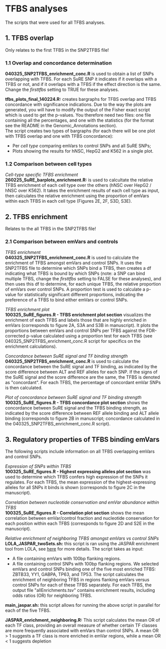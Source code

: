 # TFBS analyses
The scripts that were used for all TFBS analyses.

## 1. TFBS overlap
Only relates to the first TFBS in the SNP2TFBS file!

### 1.1 Overlap and concordance determination
**040325_SNP2TFBS_enrichment_conc.R** is used to obtain a list of SNPs overlapping with TFBS. For each SuRE SNP it indicates if it overlaps with a TFBS or not, and if it overlaps with a TFBS if the effect direction is the same. Change the _firsttfbs_ setting to TRUE for these analyses.

**tfbs_plots_final_140224.R:** creates bargraphs for TFBS overlap and TFBS concordance with significance indications. Due to the way the plots are generated, you will have to modify the output of the Fisher exact script which is used to get the p-values. You therefore need two files: one file containing all the percentages, and one with the statistics (for the format see the README in the Genomic_Annotations section). \
The script creates two types of bargraphs (for each there will be one plot with TFBS overlap and one with TFBS concordance):
- Per _cell type_ comparing emVars to control SNPs and all SuRE SNPs;
- Plots showing the results for hNSC, HepG2 and K562 in a single plot.

### 1.2 Comparison between cell types
*Cell-type specific TFBS enrichment*  
**260225_SuRE_barplots_enrichment.R:** is used to calcultate the relative TFBS enrichment of each cell type over the others (hNSC over HepG2 / hNSC over K562). It takes the enrichment results of each cell type as input, then calculates the relative enrichment using the proportion of emVars within each TFBS in each cell type (Figures 2E, 2F, S3D, S3E). 


## 2. TFBS enrichment 
Relates to the all TFBS in the SNP2TFBS file!

### 2.1 Comparison between emVars and controls
*TFBS enrichment*  
**040325_SNP2TFBS_enrichment_conc.R** is used to calculate the enrichment of TFBS amongst emVars and control SNPs. It uses the SNP2TFBS file to determine which SNPs bind a TFBS, then creates a df indicating what TFBS is bound by which SNPs (note: a SNP can bind multiple TFBS, change the _firsttfbs_ setting to FALSE for these analyses), and then uses this df to determine, for each unique TFBS, the relative proportion of emVars over control SNPs. A proportion test is used to calculate a p-value for statistically significant different proportions, indicating the preference of a TFBS to bind either emVars or control SNPs. 

*TFBS enrichment plot*  
**100325_SuRE_figures.R - TFBS enrichment plot section** visualizes the enrichment of each TFBS and labels those that are highly enriched in emVars (corresponds to figure 2A, S3A and S3B in manuscript). It plots the proportions between emVars and control SNPs per TFBS against the FDR-corrected p-value calculated using a proportion test for each TFBS (see 040325_SNP2TFBS_enrichment_conc.R script for specifics on the enrichment calculations).

*Concordance between SuRE signal and TF binding strength*    
**040325_SNP2TFBS_enrichment_conc.R** is used to calculate the concordance between the SuRE signal and TF binding, as indicated by the score difference between ALT and REF alleles for each SNP. If the signs of the SuRE signal and the score difference are the same, the TFBS is denoted as "concordant". For each TFBS, the percentage of concordant emVar SNPs is then calculated.

*Plot of concordance between SuRE signal and TF binding strength*  
**100325_SuRE_figures.R - TFBS concordance plot section** shows the concordance between SuRE signal and the TFBS binding strength, as indicated by the score difference between REF allele binding and ALT allele binding (corresponds to figure 2B in manuscript; concordance calculated in the 040325_SNP2TFBS_enrichment_conc.R script). 


## 3. Regulatory properties of TFBS binding emVars 
The following scripts include information on all TFBS overlapping emVars and control SNPs.

*Expression of SNPs within TFBS*   
**100325_SuRE_figures.R - Highest expressing alleles plot section** was used to determine which TFBS confers high expression of the SNPs it regulates. For each TFBS, the mean expression of the highest-expressing alleles for all SNPs it binds is shown (corresponds to figure 2C in the manuscript). 

*Correlation between nucleotide conservation and emVar abundance within TFBS*   
**100325_SuRE_figures.R - Correlation plot section** shows the mean correlation between emVar/control fraction and nucleotide conservation for each position within each TFBS (corresponds to figure 2D and S2E in the manuscript).

*Relative enrichment of neighboring TFBS amongst emVars vs control SNPs*  
**LOLA_JASPAR_twoSets.sh:** this script is ran using the JASPAR enrichment tool from LOLA, see [here](https://bitbucket.org/CBGR/jaspar_enrichment/src/master/) for more details. 
The script takes as input:
- A file containing emVars with 100bp flanking regions.
- A file containing control SNPs with 100bp flanking regions.
We selected emVars and control SNPs binding one of the five most enriched TFBS: ZBTB33, YY1, GABPA, TP63, and TP53. The script calculates the enrichment of neighboring TFBS in regions flanking emVars versus control SNPs for each of these TFBS separately. For each TFBS, the output file "allEnrichments.tsv" contains enrichment results, including odds ratios (OR) for neighboring TFBS.

**main_jaspar.sh:** this script allows for running the above script in parallel for each of the five TFBS. 

**JASPAR_enrichment_neighboring.R:** This script calculates the mean OR of each TF class, providing an overall measure of whether certain TF classes are more frequently associated with emVars than control SNPs. A mean OR > 1 suggests a TF class is more enriched in emVar regions, while a mean OR < 1 suggests depletion


